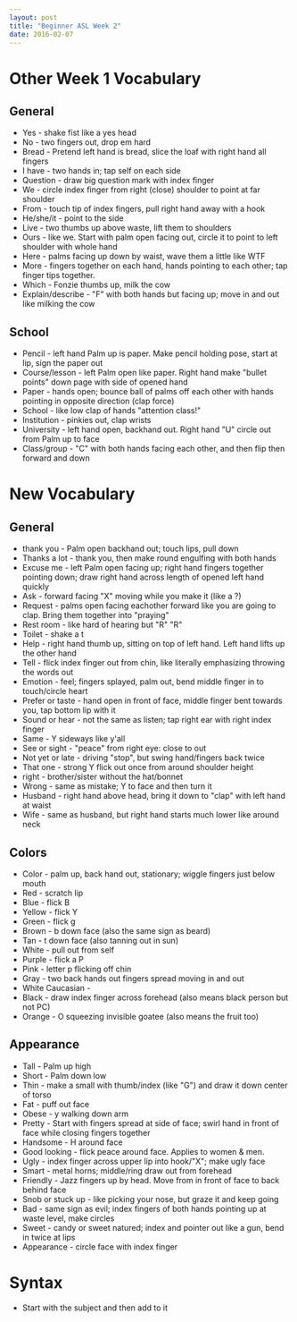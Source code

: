 ```yaml
---
layout: post
title: "Beginner ASL Week 2"
date: 2016-02-07
---
```


# Other Week 1 Vocabulary

## General
* Yes - shake fist like a yes head
* No - two fingers out, drop em hard
* Bread - Pretend left hand is bread, slice the loaf with right hand all fingers
* I have - two hands in; tap self on each side
* Question - draw big question mark with index finger
* We - circle index finger from right (close) shoulder to point at far shoulder
* From - touch tip of index fingers, pull right hand away with a hook
* He/she/it - point to the side
* Live - two thumbs up above waste, lift them to shoulders
* Ours - like we.  Start with palm open facing out, circle it to point to left shoulder with whole hand
* Here - palms facing up down by waist, wave them a little like WTF
* More - fingers together on each hand, hands pointing to each other; tap finger tips together.
* Which - Fonzie thumbs up, milk the cow
* Explain/describe - "F" with both hands but facing up; move in and out like milking the cow

## School
* Pencil - left hand Palm up is paper.  Make pencil holding pose, start at lip, sign the paper out
* Course/lesson - left Palm open like paper.  Right hand make "bullet points" down page with side of opened hand
* Paper - hands open; bounce ball of palms off each other with hands pointing in opposite direction (clap force)
* School - like low clap of hands "attention class!"
* Institution - pinkies out, clap wrists
* University - left hand open, backhand out.  Right hand "U" circle out from Palm up to face
* Class/group - "C" with both hands facing each other, and then flip then forward and down

# New Vocabulary

## General
* thank you - Palm open backhand out; touch lips, pull down
* Thanks a lot - thank you, then make round engulfing with both hands
* Excuse me - left Palm open facing up; right hand fingers together pointing down; draw right hand across length of opened left hand quickly
* Ask - forward facing "X" moving while you make it (like a ?)
* Request - palms open facing eachother forward like you are going to clap.  Bring them together into "praying"
* Rest room - like hard of hearing but "R" "R"
* Toilet - shake a t
* Help - right hand thumb up, sitting on top of left hand.  Left hand lifts up the other hand
* Tell - flick index finger out from chin, like literally emphasizing throwing the words out
* Emotion - feel; fingers splayed, palm out, bend middle finger in to touch/circle heart
* Prefer or taste - hand open in front of face, middle finger bent towards you, tap bottom lip with it
* Sound or hear - not the same as listen; tap right ear with right index finger
* Same - Y sideways like y'all
* See or sight - "peace" from right eye: close to out
* Not yet or late - driving "stop", but swing hand/fingers back twice
* That one - strong Y flick out once from around shoulder height
* right - brother/sister without the hat/bonnet
* Wrong - same as mistake; Y to face and then turn it
* Husband - right hand above head, bring it down to "clap" with left hand at waist
* Wife - same as husband, but right hand starts much lower like around neck

## Colors
* Color - palm up, back hand out, stationary; wiggle fingers just below mouth
* Red - scratch lip
* Blue - flick B
* Yellow - flick Y
* Green - flick g
* Brown - b down face (also the same sign as beard)
* Tan - t down face (also tanning out in sun)
* White - pull out from self
* Purple - flick a P
* Pink - letter p flicking off chin
* Gray - two back hands out fingers spread moving in and out
* White Caucasian -
* Black - draw index finger across forehead (also means black person but not PC)
* Orange - O squeezing invisible goatee (also means the fruit too)

## Appearance
* Tall - Palm up high
* Short - Palm down low
* Thin - make a small with thumb/index (like "G") and draw it down center of torso
* Fat - puff out face
* Obese - y walking down arm
* Pretty - Start with fingers spread at side of face; swirl hand in front of face while closing fingers together
* Handsome - H around face
* Good looking - flick peace around face.  Applies to women & men.
* Ugly - index finger across upper lip into hook/"X"; make ugly face
* Smart - metal horns; middle/ring draw out from forehead
* Friendly - Jazz fingers up by head.  Move from in front of face to back behind face
* Snob or stuck up - like picking your nose, but graze it and keep going
* Bad - same sign as evil; index fingers of both hands pointing up at waste level, make circles
* Sweet - candy or sweet natured; index and pointer out like a gun, bend in twice at lips
* Appearance - circle face with index finger

# Syntax
* Start with the subject and then add to it
